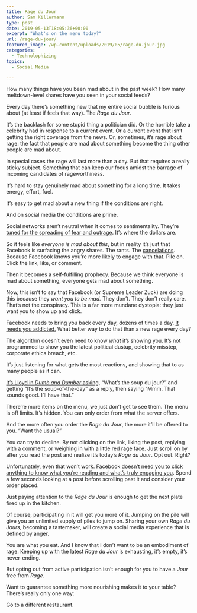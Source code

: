 ```yaml
---
title: Rage du Jour
author: Sam Killermann
type: post
date: 2019-05-13T18:05:36+00:00
excerpt: "What's on the menu today?"
url: /rage-du-jour/
featured_image: /wp-content/uploads/2019/05/rage-du-jour.jpg
categories:
  - Technolophizing
topics:
  - Social Media

---
```

How many things have you been mad about in the past week? How many meltdown-level shares have you seen in your social feeds?

Every day there&#8217;s something new that my entire social bubble is furious about (at least if feels that way). The _Rage du Jour_. 

It&#8217;s the backlash for some stupid thing a politician did. Or the horrible take a celebrity had in response to a current event. Or a current event that isn&#8217;t getting the right coverage from the news. Or, sometimes, it&#8217;s rage about rage: the fact that people are mad about something become the thing other people are mad about.

In special cases the rage will last more than a day. But that requires a really sticky subject. Something that can keep our focus amidst the barrage of incoming candidates of rageworthiness.

It&#8217;s hard to stay genuinely mad about something for a long time. It takes energy, effort, fuel. 

It&#8217;s easy to get mad about a new thing if the conditions are right.

And on social media the conditions are prime.

<!--more-->

Social networks aren&#8217;t neutral when it comes to sentimentality. They&#8217;re [tuned for the spreading of fear and outrage][1]. It&#8217;s where the dollars are.

So it feels like _everyone is mad about this_, but in reality it&#8217;s just that Facebook is surfacing the angry shares. The rants. The [cancelations][2]. Because Facebook knows you&#8217;re more likely to engage with that. Pile on. Click the link, like, or comment.

Then it becomes a self-fulfilling prophecy. Because we think everyone is mad about something, everyone gets mad about something.

Now, this isn&#8217;t to say that Facebook (or Supreme Leader Zuck) are doing this because they _want you to be mad._ They don&#8217;t. They don&#8217;t really care. That&#8217;s not the conspiracy. This is a far more mundane dystopia: they just want you to show up and click.

Facebook needs to bring you back every day, dozens of times a day. [It needs you addicted.][3] What better way to do that than a new rage every day?

The algorithm doesn&#8217;t even need to know _what_ it&#8217;s showing you. It&#8217;s not programmed to show you the latest political dustup, celebrity misstep, corporate ethics breach, etc.

It&#8217;s just listening for what gets the most reactions, and showing that to as many people as it can. 

[It&#8217;s Lloyd in _Dumb and Dumber_ asking][4], &#8220;What&#8217;s the soup du jour?&#8221; and getting &#8220;It&#8217;s the soup-of-the-day&#8221; as a reply, then saying &#8220;Mmm. That sounds good. I&#8217;ll have that.&#8221;

There&#8217;re more items on the menu, we just don&#8217;t get to see them. The menu is off limits. It&#8217;s hidden. You can only order from what the server offers. 

And the more often you order the _Rage du Jour_, the more it&#8217;ll be offered to you. &#8220;Want the usual?&#8221;

You can try to decline. By not clicking on the link, liking the post, replying with a comment, or weighing in with a little red rage face. Just scroll on by after you read the post and realize it&#8217;s today&#8217;s _Rage du Jour_. Opt out. Right?

Unfortunately, even that won&#8217;t work. Facebook [doesn&#8217;t need you to click anything to know what you&#8217;re reading and what&#8217;s truly engaging you][5]. Spend a few seconds looking at a post before scrolling past it and consider your order placed.

Just paying attention to the _Rage du Jour_ is enough to get the next plate fired up in the kitchen.

Of course, participating in it will get you more of it. Jumping on the pile will give you an unlimited supply of piles to jump on. Sharing your own _Rage du Jours_, becoming a tastemaker, will create a social media experience that is defined by anger. 

You are what you eat. And I know that I don&#8217;t want to be an embodiment of rage. Keeping up with the latest _Rage du Jour_ is exhausting, it&#8217;s empty, it&#8217;s never-ending.

But opting out from active participation isn&#8217;t enough for you to have a _Jour_ free from _Rage._

Want to guarantee something more nourishing makes it to your table? There&#8217;s really only one way:

Go to a different restaurant.

 [1]: https://medium.com/@tobiasrose/the-enemy-in-our-feeds-e86511488de
 [2]: /cancel-debts-not-people/
 [3]: https://www.bbc.com/news/technology-44640959
 [4]: https://youtu.be/rXaENvEzKTY?t=23
 [5]: https://newsroom.fb.com/news/2015/06/news-feed-fyi-taking-into-account-time-spent-on-stories/